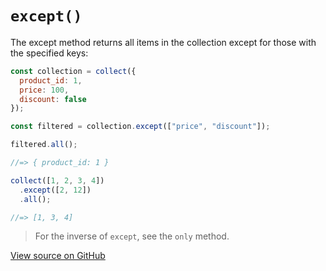 # `except()`

The except method returns all items in the collection except for those with the specified keys:

```js
const collection = collect({
  product_id: 1,
  price: 100,
  discount: false
});

const filtered = collection.except(["price", "discount"]);

filtered.all();

//=> { product_id: 1 }
```

```js
collect([1, 2, 3, 4])
  .except([2, 12])
  .all();

//=> [1, 3, 4]
```

> For the inverse of `except`, see the `only` method.




[View source on GitHub](https://github.com/ecrmnn/collect.js/blob/master/src/methods/except.js)